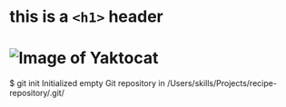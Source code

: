 # this is a `<h1>` header

# ![Image of Yaktocat](https://octodex.github.com/images/yaktocat.png)





$ git init
Initialized empty Git repository in /Users/skills/Projects/recipe-repository/.git/

